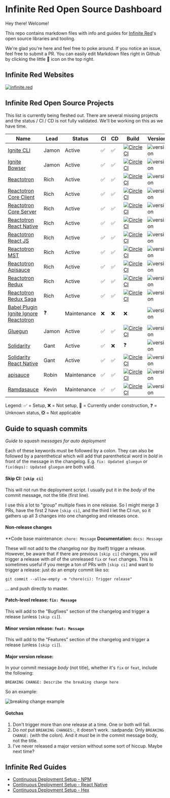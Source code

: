 # Infinite Red Open Source Dashboard

Hey there! Welcome!

This repo contains markdown files with info and guides for [Infinite Red](https://infinite.red)'s open source libraries and tooling.

We're glad you're here and feel free to poke around. If you notice an issue, feel free to submit a PR. You can easily edit Markdown files right in Github by clicking the little :pencil: icon on the top right.

## Infinite Red Websites

[![infinite.red](https://img.shields.io/website-up-down-green-red/https/infinite.red.svg?label=infinite.red)](https://infinite.red)

## Infinite Red Open Source Projects

This list is currently being fleshed out. There are several missing projects and the status / CI / CD is not fully validated. We'll be working on this as we have time.

<table>
<thead>
  <tr>
    <th>Name</th>
    <th>Lead</th>
    <th>Status</th>
    <th>CI</th>
    <th>CD</th>
    <th>Build</th>
    <th>Version</th>
  </tr>
</thead>
<tbody>
  <!-- Ignite CLI -->
  <tr>
    <td><a href="https://github.com/infinitered/ignite">Ignite CLI</a></td>
    <td>Jamon</td>
    <td>Active</td>
    <td>✅</td>
    <td>✅</td>
    <td>
      <a href="https://circleci.com/gh/infinitered/ignite">
        <img alt="CircleCI" src="https://circleci.com/gh/infinitered/ignite.svg?style=svg" />
      </a>
    </td>
    <td><img alt="version" src="https://img.shields.io/npm/v/ignite-cli.svg" /></td>
  </tr>
  <!-- Ignite Bowser -->
  <tr>
    <td><a href="https://github.com/infinitered/ignite-bowser">Ignite Bowser</a></td>
    <td>Jamon</td>
    <td>Active</td>
    <td>✅</td>
    <td>✅</td>
    <td>
      <a href="https://circleci.com/gh/infinitered/ignite-bowser">
        <img alt="CircleCI" src="https://circleci.com/gh/infinitered/ignite-bowser.svg?style=svg" />
      </a>
    </td>
    <td><img alt="version" src="https://img.shields.io/npm/v/ignite-bowser.svg" /></td>
  </tr>
  <!-- Reactotron -->
  <tr>
    <td><a href="https://github.com/infinitered/reactotron">Reactotron</a></td>
    <td>Rich</td>
    <td>Active</td>
    <td>✅</td>
    <td>✅</td>
    <td>
      <a href="https://circleci.com/gh/infinitered/reactotron">
        <img alt="CircleCI" src="https://circleci.com/gh/infinitered/reactotron.svg?style=svg" />
      </a>
    </td>
    <td><img alt="version" src="https://img.shields.io/npm/v/reactotron.svg" /></td>
  </tr>
  <!-- Reactotron Core Client -->
  <tr>
    <td><a href="https://github.com/infinitered/reactotron-core-client">Reactotron Core Client</a></td>
    <td>Rich</td>
    <td>Active</td>
    <td>✅</td>
    <td>✅</td>
    <td>
      <a href="https://circleci.com/gh/infinitered/reactotron-core-client">
        <img alt="CircleCI" src="https://circleci.com/gh/infinitered/reactotron-core-client.svg?style=svg" />
      </a>
    </td>
    <td><img alt="version" src="https://img.shields.io/npm/v/reactotron-core-client.svg" /></td>
  </tr>
  <!-- Reactotron Core Server -->
  <tr>
    <td><a href="https://github.com/infinitered/reactotron-core-server">Reactotron Core Server</a></td>
    <td>Rich</td>
    <td>Active</td>
    <td>✅</td>
    <td>✅</td>
    <td>
      <a href="https://circleci.com/gh/infinitered/reactotron-core-server">
        <img alt="CircleCI" src="https://circleci.com/gh/infinitered/reactotron-core-server.svg?style=svg" />
      </a>
    </td>
    <td><img alt="version" src="https://img.shields.io/npm/v/reactotron-core-server.svg" /></td>
  </tr>
  <!-- Reactotron React Native -->
  <tr>
    <td><a href="https://github.com/infinitered/reactotron-react-native">Reactotron React Native</a></td>
    <td>Rich</td>
    <td>Active</td>
    <td>✅</td>
    <td>✅</td>
    <td>
      <a href="https://circleci.com/gh/infinitered/reactotron-react-native">
        <img alt="CircleCI" src="https://circleci.com/gh/infinitered/reactotron-react-native.svg?style=svg" />
      </a>
    </td>
    <td><img alt="version" src="https://img.shields.io/npm/v/reactotron-react-native.svg" /></td>
  </tr>
  <!-- Reactotron React JS -->
  <tr>
    <td><a href="https://github.com/infinitered/reactotron-react-js">Reactotron React JS</a></td>
    <td>Rich</td>
    <td>Active</td>
    <td>✅</td>
    <td>✅</td>
    <td>
      <a href="https://circleci.com/gh/infinitered/reactotron-react-js">
        <img alt="CircleCI" src="https://circleci.com/gh/infinitered/reactotron-react-js.svg?style=svg" />
      </a>
    </td>
    <td><img alt="version" src="https://img.shields.io/npm/v/reactotron-react-js.svg" /></td>
  </tr>
  <!-- Reactotron MST -->
  <tr>
    <td><a href="https://github.com/infinitered/reactotron-mst">Reactotron MST</a></td>
    <td>Rich</td>
    <td>Active</td>
    <td>✅</td>
    <td>✅</td>
    <td>
      <a href="https://circleci.com/gh/infinitered/reactotron-mst">
        <img alt="CircleCI" src="https://circleci.com/gh/infinitered/reactotron-mst.svg?style=svg" />
      </a>
    </td>
    <td><img alt="version" src="https://img.shields.io/npm/v/reactotron-mst.svg" /></td>
  </tr>
  <!-- Reactotron Apisauce -->
  <tr>
    <td><a href="https://github.com/infinitered/reactotron-apisauce">Reactotron Apisauce</a></td>
    <td>Rich</td>
    <td>Active</td>
    <td>✅</td>
    <td>✅</td>
    <td>
      <a href="https://circleci.com/gh/infinitered/reactotron-apisauce">
        <img alt="CircleCI" src="https://circleci.com/gh/infinitered/reactotron-apisauce.svg?style=svg" />
      </a>
    </td>
    <td><img alt="version" src="https://img.shields.io/npm/v/reactotron-apisauce.svg" /></td>
  </tr>

  <!-- Reactotron Redux -->
  <tr>
    <td><a href="https://github.com/infinitered/reactotron-redux">Reactotron Redux</a></td>
    <td>Rich</td>
    <td>Active</td>
    <td>✅</td>
    <td>✅</td>
    <td>
      <a href="https://circleci.com/gh/infinitered/reactotron-redux">
        <img alt="CircleCI" src="https://circleci.com/gh/infinitered/reactotron-redux.svg?style=svg" />
      </a>
    </td>
    <td><img alt="version" src="https://img.shields.io/npm/v/reactotron-redux.svg" /></td>
  </tr>
  <!-- Reactotron Redux Saga -->
  <tr>
    <td><a href="https://github.com/infinitered/reactotron-redux-saga">Reactotron Redux Saga</a></td>
    <td>Rich</td>
    <td>Active</td>
    <td>✅</td>
    <td>✅</td>
    <td>
      <a href="https://circleci.com/gh/infinitered/reactotron-redux-saga">
        <img alt="CircleCI" src="https://circleci.com/gh/infinitered/reactotron-redux-saga.svg?style=svg" />
      </a>
    </td>
    <td><img alt="version" src="https://img.shields.io/npm/v/reactotron-redux-saga.svg" /></td>
  </tr>

  <!-- Babel Plugin Ignite Ignore Reactotron -->
  <tr>
    <td><a href="https://github.com/infinitered/babel-plugin-ignite-ignore-reactotron">Babel Plugin Ignite Ignore Reactotron</a></td>
    <td>❓</td>
    <td>Maintenance</td>
    <td>❌</td>
    <td>❌</td>
    <td>❌</td>
    <td><img alt="version" src="https://img.shields.io/npm/v/babel-plugin-ignite-ignore-reactotron.svg" /></td>
  </tr>
  <!-- Gluegun -->
  <tr>
    <td><a href="https://github.com/infinitered/gluegun">Gluegun</a></td>
    <td>Jamon</td>
    <td>Active</td>
    <td>✅</td>
    <td>✅</td>
    <td>
      <a href="https://circleci.com/gh/infinitered/gluegun">
        <img alt="CircleCI" src="https://circleci.com/gh/infinitered/gluegun.svg?style=svg" />
      </a>
    </td>
    <td><img alt="version" src="https://img.shields.io/npm/v/gluegun.svg" /></td>
  </tr>
  <!-- Solidarity -->
  <tr>
    <td><a href="https://github.com/infinitered/solidarity">Solidarity</a></td>
    <td>Gant</td>
    <td>Active</td>
    <td>✅</td>
    <td>❌</td>
    <td>❓</td>
    <td><img alt="version" src="https://img.shields.io/npm/v/solidarity.svg" /></td>
  </tr>
  <!-- Solidarity React Native -->
  <tr>
    <td><a href="https://github.com/infinitered/solidarity-react-native">Solidarity React Native</a></td>
    <td>Gant</td>
    <td>Active</td>
    <td>✅</td>
    <td>✅</td>
    <td>
      <a href="https://circleci.com/gh/infinitered/solidarity-react-native">
        <img alt="CircleCI" src="https://circleci.com/gh/infinitered/solidarity-react-native.svg?style=svg" />
      </a>
    </td>
    <td><img alt="version" src="https://img.shields.io/npm/v/solidarity-react-native.svg" /></td>
  </tr>
  <!-- apisauce -->
  <tr>
    <td><a href="https://github.com/infinitered/apisauce">apisauce</a></td>
    <td>Robin</td>
    <td>Maintenance</td>
    <td>✅</td>
    <td>✅</td>
    <td>
      <a href="https://circleci.com/gh/infinitered/apisauce">
        <img alt="CircleCI" src="https://circleci.com/gh/infinitered/apisauce.svg?style=svg" />
      </a>
    </td>
    <td><img alt="version" src="https://img.shields.io/npm/v/apisauce.svg" /></td>
  </tr>
  <!-- Ramdasauce -->
  <tr>
    <td><a href="https://github.com/infinitered/ramdasauce">Ramdasauce</a></td>
    <td>Kevin</td>
    <td>Maintenance</td>
    <td>✅</td>
    <td>✅</td>
    <td>
      <a href="https://circleci.com/gh/infinitered/ramdasauce">
        <img alt="CircleCI" src="https://circleci.com/gh/infinitered/ramdasauce.svg?style=svg" />
      </a>
    </td>
    <td><img alt="version" src="https://img.shields.io/npm/v/ramdasauce.svg" /></td>
  </tr>
</tbody>
</table>

Legend: ✅ = Setup, ❌ = Not setup, 🚧 = Currently under construction, ❓ = Unknown status, ❎ = Not applicable

## Guide to squash commits

*Guide to squash messages for auto deployment*

Each of these keywords must be followed by a colon. They can also be followed by a parenthetical which will add that parenthetical word in *bold* in front of the message in the changelog. E.g. `fix: Updated gluegun` or `fix(deps): Updated gluegun` are both valid.

#### Skip CI: `[skip ci]`

This will not run the deployment script. I usually put it in the _body_ of the commit message, not the title (first line).

I use this a lot to "group" multiple fixes in one release. So I might merge 3 PRs, have the first 2 have `[skip ci]`, and the third I let the CI run, so it gathers up all 3 changes into one changelog and releases once.

#### Non-release changes

**Code base maintenance: `chore: Message`
**Documentation:** `docs: Message`

These will not add to the changelog nor (by itself) trigger a release. However, be aware that if there are previous `[skip ci]` changes, you _will_ trigger a release with _all_ of the unreleased `fix` or `feat` changes. This is sometimes useful if you merge a ton of PRs with `[skip ci]` and want to trigger a release: just do an empty commit like so:

```
git commit --allow-empty -m "chore(ci): Trigger release"
```

... and push directly to master.

#### Patch-level release: `fix: Message`

This will add to the "Bugfixes" section of the changelog and trigger a release (unless `[skip ci]`).

#### Minor version release: `feat: Message`

This will add to the "Features" section of the changelog and trigger a release (unless `[skip ci]`).

#### Major version release:

In your commit message _body_ (not title), whether it's `fix` or `feat`, include the following:

```
BREAKING CHANGE: Describe the breaking change here
```

So an example:

![breaking change example](https://user-images.githubusercontent.com/1479215/57470446-b19def80-723d-11e9-85e4-400bf65bf32a.png)

#### Gotchas

1. Don't trigger more than one release at a time. One or both will fail.
2. Do _not_ put `BREAKING CHANGES:`, it doesn't work. :sadpanda: Only `BREAKING CHANGE:` (with the colon). And it _must_ be in the commit message body, not the title.
3. I've never released a major version without some sort of hiccup. Maybe next time?

## Infinite Red Guides

- [Continuous Deployment Setup - NPM](./Continuous-Deployment-Setup-NPM.md)
- [Continuous Deployment Setup - React Native](./Continuous-Deployment-Setup-React-Native.md)
- [Continuous Deployment Setup - Hex](./Continuous-Deployment-Setup-Hex.md)
